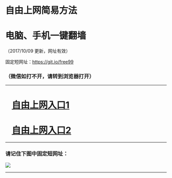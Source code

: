 ﻿# 自由上网简易方法

# 电脑、手机一键翻墙

（2017/10/09 更新，网址有效）

固定短网址：https://git.io/free99

### （微信如打不开，请转到浏览器打开）


***





# &nbsp;&nbsp; <a href="http://ft2452222524.fwq-tz-1001.info/fwqtz01.html?t=100900126271 " target="_blank">自由上网入口1</a>
# &nbsp;&nbsp; <a href="http://ft2276610511.fwq-tz-1002.info/fwqtz02.html?t=100900113843 " target="_blank">自由上网入口2</a>
***

### 请记住下图中固定短网址：

<img src="https://s3-us-west-2.amazonaws.com/fwq-1001/yjfq-20170905okok.png" /> 


***

